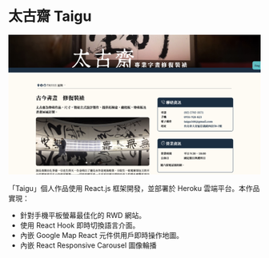 # 太古齋 Taigu

![](taigu-screenshot.png)

「Taigu」個人作品使用 React.js 框架開發，並部署於 Heroku 雲端平台。本作品實現：
- 針對手機平板螢幕最佳化的 RWD 網站。
- 使用 React Hook 即時切換語言介面。
- 內嵌 Google Map React 元件供用戶即時操作地圖。
- 內嵌 React Responsive Carousel 圖像輪播
